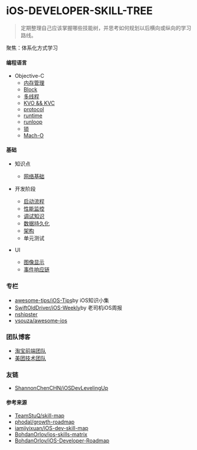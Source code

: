 # iOS-DEVELOPER-SKILL-TREE
> 定期整理自己应该掌握哪些技能树，并思考如何规划以后横向或纵向的学习路线。

聚焦：体系化方式学习

#### 编程语言
- Objective-C
  - [内存管理](memory-management.md)
  - [Block](block.md)
  - [多线程](multithreading.md)
  - [KVO && KVC](kvc-kvo.md)
  - [protocol](protocol.md)
  - [runtime](runtime.md)
  - [runloop](runloop.md)
  - [锁](lock.md)
  - [Mach-O](mach-o.md)

#### 基础
- 知识点
  - [网络基础](network.md)


- 开发阶段
  - [启动流程](start.md)
  - [性能监控](performance-monitor.md)
  - [调试知识](debug.md)
  - [数据持久化]()
  - [架构]()
  - 单元测试


- UI
  - [图像显示](graphic-display.md)
  - [事件响应链](dispatch-touchevent-theory.md)


### 专栏
- [awesome-tips/iOS-Tips](https://github.com/awesome-tips/iOS-Tips)by iOS知识小集
- [SwiftOldDriver/iOS-Weekly](https://github.com/SwiftOldDriver/iOS-Weekly)by 老司机iOS周报
- [nshipster](https://nshipster.cn/)
- [vsouza/awesome-ios](https://github.com/vsouza/awesome-ios)

### 团队博客
- [淘宝前端团队](http://taobaofed.org/)
- [美团技术团队](https://tech.meituan.com/)


### 友链
- [ShannonChenCHN/iOSDevLevelingUp](https://github.com/ShannonChenCHN/iOSDevLevelingUp)

#### 参考来源
- [TeamStuQ/skill-map](https://github.com/TeamStuQ/skill-map)
- [phodal/growth-roadmap](https://github.com/phodal/growth-roadmap)
- [iamjiyixuan/iOS-dev-skill-map](https://github.com/iamjiyixuan/iOS-dev-skill-map)
- [BohdanOrlov/ios-skills-matrix](https://github.com/BohdanOrlov/ios-skills-matrix)
- [BohdanOrlov/iOS-Developer-Roadmap](https://github.com/BohdanOrlov/iOS-Developer-Roadmap)
